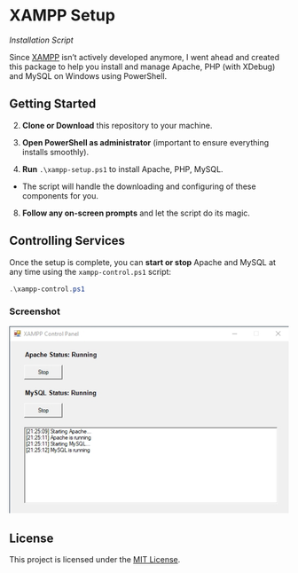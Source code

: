 # XAMPP Setup

*Installation Script*

Since [XAMPP](https://www.apachefriends.org/) isn’t actively developed anymore, I went ahead and created this package to help you install and manage Apache, PHP (with XDebug) and MySQL on Windows using PowerShell. 

## Getting Started 

 
2. **Clone or Download** this repository to your machine.
 
4. **Open PowerShell as administrator**  (important to ensure everything installs smoothly).
 
6. **Run**  `.\xampp-setup.ps1` to install Apache, PHP, MySQL.

  - The script will handle the downloading and configuring of these components for you.
 
8. **Follow any on-screen prompts** and let the script do its magic.

## Controlling Services 

Once the setup is complete, you can **start or stop**  Apache and MySQL at any time using the `xampp-control.ps1` script:

```powershell
.\xampp-control.ps1
```

### Screenshot 

![Screenshot](screenshot.jpg)

## License 

This project is licensed under the [MIT License](https://opensource.org/license/mit).
